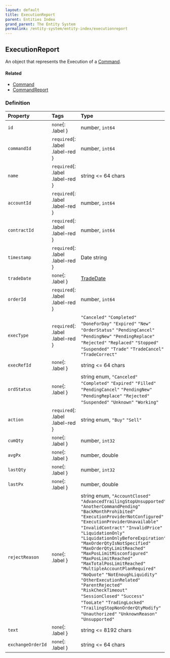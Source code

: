 ```yaml
---
layout: default
title: ExecutionReport
parent: Entities Index
grand_parent: The Entity System
permalink: /entity-system/entity-index/executionreport
---
```


## ExecutionReport
An object that represents the Execution of a [Command]({{site.baseurl}}/entity-system/entity-index/command).

#### Related
- [Command]({{site.baseurl}}/entity-system/entity-index/command)
- [CommandReport]({{site.baseurl}}/entity-system/entity-index/commandreport)

### Definition

| Property | Tags | Type | Remarks
|:---------|:-----|:-----|:-------
| `id` | `none`{: .label } | number, `int64` | 
| `commandId` | `required`{: .label .label-red } | number, `int64` | The entity ID of the associated [Command]({{site.baseurl}}/entity-system/entity-index/command).
| `name` | `required`{: .label .label-red } | string <= 64 chars | 
| `accountId` | `required`{: .label .label-red } | number, `int64` | The entity ID of the associated [Account]({{site.baseurl}}/entity-system/entity-index/account).
| `contractId` | `required`{: .label .label-red } | number, `int64` | The entity ID of the associated [Contract]({{site.baseurl}}/entity-system/entity-index/contract).
| `timestamp` | `required`{: .label .label-red } | Date string | 
| `tradeDate` | `none`{: .label } | [TradeDate]({{site.baseurl}}/entity-system/entity-index/tradedate) | 
| `orderId` | `required`{: .label .label-red } | number, `int64` | The entity ID of the associated [Order]({{site.baseurl}}/entity-system/entity-index/order)
| `execType` | `required`{: .label .label-red } | `"Canceled"` `"Completed"` `"DoneForDay"` `"Expired"` `"New"` `"OrderStatus"` `"PendingCancel"` `"PendingNew"` `"PendingReplace"` `"Rejected"` `"Replaced"` `"Stopped"` `"Suspended"` `"Trade"` `"TradeCancel"` `"TradeCorrect"` | 
| `execRefId` | `none`{: .label } | string <= 64 chars | 
| `ordStatus` | `none`{: .label } | string enum, `"Canceled"` `"Completed"` `"Expired"` `"Filled"` `"PendingCancel"` `"PendingNew"` `"PendingReplace"` `"Rejected"` `"Suspended"` `"Unknown"` `"Working"` | Status of the associated [Order]({{site.baseurl}}/entity-system/entity-index/order).
| `action` | `required`{: .label .label-red } | string enum, `"Buy"` `"Sell"` | 
| `cumQty` | `none`{: .label } | number, `int32` | 
| `avgPx` | `none`{: .label } | number, double | 
| `lastQty` | `none`{: .label } | number, `int32` | 
| `lastPx` | `none`{: .label } | number, double | 
| `rejectReason` | `none`{: .label } | string enum, `"AccountClosed"` `"AdvancedTrailingStopUnsupported"` `"AnotherCommandPending"` `"BackMonthProhibited"` `"ExecutionProviderNotConfigured"` `"ExecutionProviderUnavailable"` `"InvalidContract"` `"InvalidPrice"` `"LiquidationOnly"` `"LiquidationOnlyBeforeExpiration"` `"MaxOrderQtyIsNotSpecified"` `"MaxOrderQtyLimitReached"` `"MaxPosLimitMisconfigured"` `"MaxPosLimitReached"` `"MaxTotalPosLimitReached"` `"MultipleAccountPlanRequired"` `"NoQuote"` `"NotEnoughLiquidity"` `"OtherExecutionRelated"` `"ParentRejected"` `"RiskCheckTimeout"` `"SessionClosed"` `"Success"` `"TooLate"` `"TradingLocked"` `"TrailingStopNonOrderQtyModify"` `"Unauthorized"` `"UnknownReason"` `"Unsupported"` | 
| `text` | `none`{: .label } | string <= 8192 chars | 
| `exchangeOrderId` | `none`{: .label } | string <= 64 chars | 